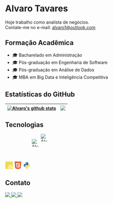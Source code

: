 # Alvaro Tavares

Hoje trabalho como analista de negócios.  
Contate-me no e-mail: [alvaro1@outlook.com](mailto:alvaro1@outlook.com)

## Formação Acadêmica

- 🎓 Bacharelado em Administração
- 🎓 Pós-graduação em Engenharia de Software
- 🎓 Pós-graduação em Análise de Dados
- 🎓 MBA em Big Data e Inteligência Competitiva

## Estatísticas do GitHub

| <a href="https://github.com/alvarotavares07/github-readme-stats"><img align="center" src="https://github-readme-stats.vercel.app/api?username=alvarotavares07&show_icons=true&include_all_commits=true&theme=buefy&hide_border=true" alt="Alvaro's github stats" /></a> | <a href="https://github.com/alvarotavares07/github-readme-stats"><img align="center" src="https://github-readme-stats.vercel.app/api/top-langs/?username=alvarotavares07&layout=compact&theme=buefy&hide_border=true" /></a> |
| ------------- | ------------- |



## Tecnologias

<div>
  <img alt="Alvaro-Js" height="25" width="25" src="https://raw.githubusercontent.com/devicons/devicon/master/icons/javascript/javascript-plain.svg" style="display: inline-block;"> 
  <img alt="Alvaro-HTML" height="25" width="25" src="https://raw.githubusercontent.com/devicons/devicon/master/icons/html5/html5-original.svg" style="display: inline-block;"> 
  <img alt="Alvaro-Python" height="25" width="25" src="https://raw.githubusercontent.com/devicons/devicon/master/icons/python/python-original.svg" style="display: inline-block;">  
  <img alt="Alvaro-Java" height="25" width="25" src="https://cdn.jsdelivr.net/gh/devicons/devicon/icons/java/java-original.svg" style="display: inline-block;"> 
  <img alt="Alvaro-Selenium" height="25" width="25" src="https://cdn.jsdelivr.net/gh/devicons/devicon/icons/selenium/selenium-original.svg" style="display: inline-block;">
</div>

## Contato

<div>
  <a href="https://www.instagram.com/alvarotavares1/" target="_blank">
    <img src="https://img.shields.io/badge/-Instagram-%23E4405F?style=for-the-badge&logo=instagram&logoColor=white" target="_blank">
  </a> 
  <a href="mailto:alvaro1@outlook.com">
    <img src="https://img.shields.io/badge/Microsoft_Outlook-0078D4?style=for-the-badge&logo=microsoft-outlook&logoColor=white" target="_blank">
  </a>
  <a href="https://www.linkedin.com/in/alvaro-tavares-a04b497a" target="_blank">
    <img src="https://img.shields.io/badge/-LinkedIn-%230077B5?style=for-the-badge&logo=linkedin&logoColor=white" target="_blank">
  </a>
</div>
